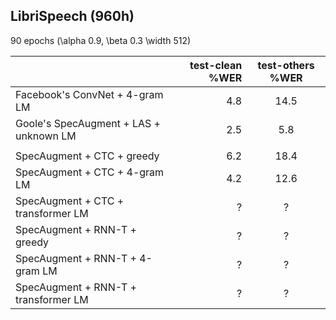 ## LibriSpeech (960h)

90 epochs (\alpha 0.9, \beta 0.3 \width 512)

|      | test-clean %WER | test-others %WER | 
|:-------|-------:|:------:|
| Facebook's ConvNet + 4-gram LM  | 4.8 	| 14.5 |
| Goole's SpecAugment + LAS + unknown LM | 2.5 |  5.8 |
| | | |
| SpecAugment + CTC + greedy   |   6.2   |   18.4    |
| SpecAugment + CTC + 4-gram LM    |   4.2    |   12.6    |
| SpecAugment + CTC + transformer LM    |   ?    |   ?    |
| SpecAugment + RNN-T + greedy   |   ?    |   ?   |
| SpecAugment + RNN-T + 4-gram LM  |   ?    |   ?    |
| SpecAugment + RNN-T + transformer LM  |   ?    |   ?    |
